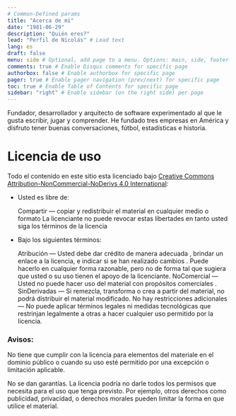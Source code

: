 ```yaml
---
# Common-Defined params
title: "Acerca de mi"
date: "1981-06-29"
description: "Quién eres?"
lead: "Perfil de Nicolás" # Lead text
lang: es
draft: false
menu: side # Optional, add page to a menu. Options: main, side, footer
comments: true # Enable Disqus comments for specific page
authorbox: false # Enable authorbox for specific page
pager: true # Enable pager navigation (prev/next) for specific page
toc: true # Enable Table of Contents for specific page
sidebar: "right" # Enable sidebar (on the right side) per page
---
```


Fundador, desarrollador y arquitecto de software experimentado al que le gusta escribir, jugar y comprender. He fundado tres empresas en América y disfruto tener buenas conversaciones, fútbol, ​​estadísticas e historia.

<!--more-->

# Licencia de uso

Todo el contenido en este sitio esta licenciado bajo [Creative Commons Attribution-NonCommercial-NoDerivs 4.0 International](https://creativecommons.org/licenses/by-nc-nd/4.0/):


- Usted es libre de:

    Compartir — copiar y redistribuir el material en cualquier medio o formato
    La licenciante no puede revocar estas libertades en tanto usted siga los términos de la licencia

- Bajo los siguientes términos:

    Atribución — Usted debe dar crédito de manera adecuada , brindar un enlace a la licencia, e indicar si se han realizado cambios . Puede hacerlo en cualquier forma razonable, pero no de forma tal que sugiera que usted o su uso tienen el apoyo de la licenciante.
    NoComercial — Usted no puede hacer uso del material con propósitos comerciales .
    SinDerivadas — Si remezcla, transforma o crea a partir del material, no podrá distribuir el material modificado.
    No hay restricciones adicionales — No puede aplicar términos legales ni medidas tecnológicas que restrinjan legalmente a otras a hacer cualquier uso permitido por la licencia.

### Avisos:

No tiene que cumplir con la licencia para elementos del materiale en el dominio público o cuando su uso esté permitido por una excepción o limitación aplicable.

No se dan garantías. La licencia podría no darle todos los permisos que necesita para el uso que tenga previsto. Por ejemplo, otros derechos como publicidad, privacidad, o derechos morales pueden limitar la forma en que utilice el material.
